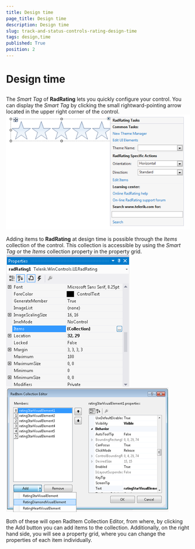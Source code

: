 ```yaml
---
title: Design time
page_title: Design time
description: Design time
slug: track-and-status-controls-rating-design-time
tags: design,time
published: True
position: 2
---
```


# Design time





## 

The *Smart Tag* of __RadRating__ lets you quickly configure your control.
        You can display the *Smart Tag* by clicking the small rightward-pointing arrow located in the upper right corner of the control.![rating-design-time 001](images/rating-design-time001.png)

Adding items to __RadRating__ at design time is possible through the *Items* collection of the control.
        This collection is accessible by using the *Smart Tag* or the *Items* collection property in the property grid.![rating-design-time 002](images/rating-design-time002.png)![rating-design-time 003](images/rating-design-time003.png)

Both of these will open RadItem Collection Editor, from where, by clicking the Add button you can add items to the collection.
          Additionally, on the right hand side, you will see a property grid, where you can change the properties of each item individually.
        
